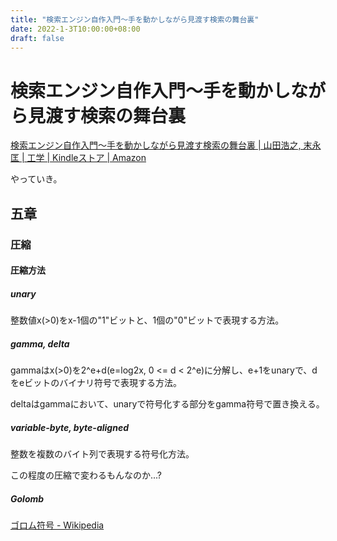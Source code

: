 ```yaml
---
title: "検索エンジン自作入門～手を動かしながら見渡す検索の舞台裏"
date: 2022-1-3T10:00:00+08:00
draft: false
---
```

# 検索エンジン自作入門～手を動かしながら見渡す検索の舞台裏



[検索エンジン自作入門～手を動かしながら見渡す検索の舞台裏 | 山田浩之, 末永匡 | 工学 | Kindleストア | Amazon](https://www.amazon.co.jp/dp/B00NUZ32MU/ref=dp-kindle-redirect?_encoding=UTF8&btkr=1)



やっていき。



## 五章



### 圧縮



#### 圧縮方法



##### unary



整数値x(>0)をx-1個の"1"ビットと、1個の"0"ビットで表現する方法。



##### gamma, delta



gammaはx(>0)を2^e+d(e=log2x, 0 <= d < 2^e)に分解し、e+1をunaryで、dをeビットのバイナリ符号で表現する方法。



deltaはgammaにおいて、unaryで符号化する部分をgamma符号で置き換える。



##### variable-byte, byte-aligned



整数を複数のバイト列で表現する符号化方法。



この程度の圧縮で変わるもんなのか...?



##### Golomb



[ゴロム符号 - Wikipedia](https://ja.wikipedia.org/wiki/%E3%82%B4%E3%83%AD%E3%83%A0%E7%AC%A6%E5%8F%B7)
